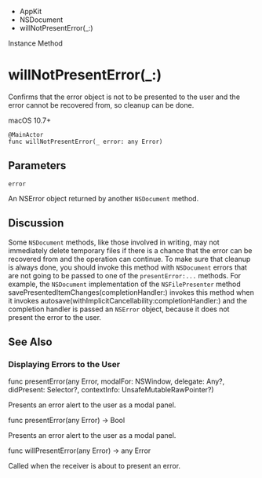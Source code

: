 

- AppKit
- NSDocument
-  willNotPresentError(\_:) 

Instance Method

# willNotPresentError(\_:)

Confirms that the error object is not to be presented to the user and the error cannot be recovered from, so cleanup can be done.

macOS 10.7+

``` source
@MainActor
func willNotPresentError(_ error: any Error)
```

## Parameters 

`error`  

An NSError object returned by another `NSDocument` method.

## Discussion

Some `NSDocument` methods, like those involved in writing, may not immediately delete temporary files if there is a chance that the error can be recovered from and the operation can continue. To make sure that cleanup is always done, you should invoke this method with `NSDocument` errors that are not going to be passed to one of the `presentError:...` methods. For example, the `NSDocument` implementation of the `NSFilePresenter` method savePresentedItemChanges(completionHandler:) invokes this method when it invokes autosave(withImplicitCancellability:completionHandler:) and the completion handler is passed an `NSError` object, because it does not present the error to the user.

## See Also

### Displaying Errors to the User

func presentError(any Error, modalFor: NSWindow, delegate: Any?, didPresent: Selector?, contextInfo: UnsafeMutableRawPointer?)

Presents an error alert to the user as a modal panel.

func presentError(any Error) -> Bool

Presents an error alert to the user as a modal panel.

func willPresentError(any Error) -> any Error

Called when the receiver is about to present an error.

